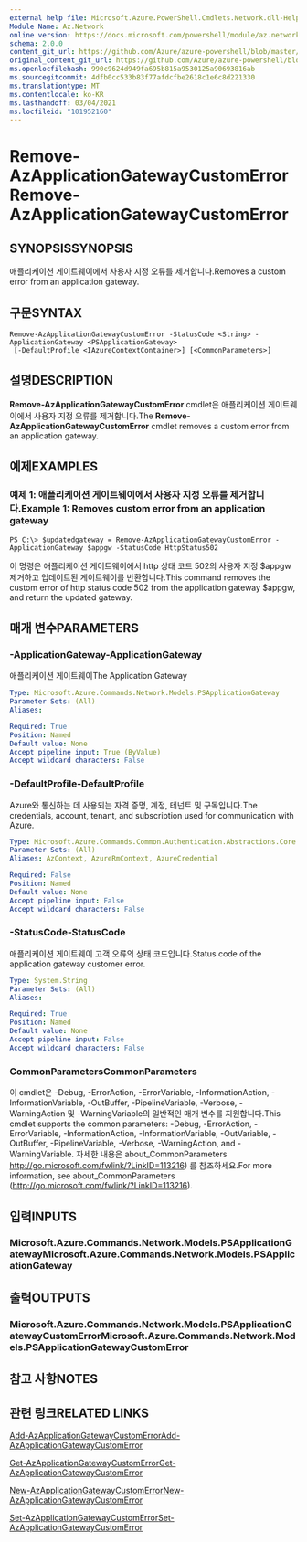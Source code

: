 ```yaml
---
external help file: Microsoft.Azure.PowerShell.Cmdlets.Network.dll-Help.xml
Module Name: Az.Network
online version: https://docs.microsoft.com/powershell/module/az.network/remove-azapplicationgatewaycustomerror
schema: 2.0.0
content_git_url: https://github.com/Azure/azure-powershell/blob/master/src/Network/Network/help/Remove-AzApplicationGatewayCustomError.md
original_content_git_url: https://github.com/Azure/azure-powershell/blob/master/src/Network/Network/help/Remove-AzApplicationGatewayCustomError.md
ms.openlocfilehash: 990c9624d949fa695b815a9530125a90693816ab
ms.sourcegitcommit: 4dfb0cc533b83f77afdcfbe2618c1e6c8d221330
ms.translationtype: MT
ms.contentlocale: ko-KR
ms.lasthandoff: 03/04/2021
ms.locfileid: "101952160"
---
```

# <span data-ttu-id="96a05-101">Remove-AzApplicationGatewayCustomError</span><span class="sxs-lookup"><span data-stu-id="96a05-101">Remove-AzApplicationGatewayCustomError</span></span>

## <span data-ttu-id="96a05-102">SYNOPSIS</span><span class="sxs-lookup"><span data-stu-id="96a05-102">SYNOPSIS</span></span>
<span data-ttu-id="96a05-103">애플리케이션 게이트웨이에서 사용자 지정 오류를 제거합니다.</span><span class="sxs-lookup"><span data-stu-id="96a05-103">Removes a custom error from an application gateway.</span></span>

## <span data-ttu-id="96a05-104">구문</span><span class="sxs-lookup"><span data-stu-id="96a05-104">SYNTAX</span></span>

```
Remove-AzApplicationGatewayCustomError -StatusCode <String> -ApplicationGateway <PSApplicationGateway>
 [-DefaultProfile <IAzureContextContainer>] [<CommonParameters>]
```

## <span data-ttu-id="96a05-105">설명</span><span class="sxs-lookup"><span data-stu-id="96a05-105">DESCRIPTION</span></span>
<span data-ttu-id="96a05-106">**Remove-AzApplicationGatewayCustomError** cmdlet은 애플리케이션 게이트웨이에서 사용자 지정 오류를 제거합니다.</span><span class="sxs-lookup"><span data-stu-id="96a05-106">The **Remove-AzApplicationGatewayCustomError** cmdlet removes a custom error from an application gateway.</span></span>

## <span data-ttu-id="96a05-107">예제</span><span class="sxs-lookup"><span data-stu-id="96a05-107">EXAMPLES</span></span>

### <span data-ttu-id="96a05-108">예제 1: 애플리케이션 게이트웨이에서 사용자 지정 오류를 제거합니다.</span><span class="sxs-lookup"><span data-stu-id="96a05-108">Example 1: Removes custom error from an application gateway</span></span>
```
PS C:\> $updatedgateway = Remove-AzApplicationGatewayCustomError -ApplicationGateway $appgw -StatusCode HttpStatus502
```

<span data-ttu-id="96a05-109">이 명령은 애플리케이션 게이트웨이에서 http 상태 코드 502의 사용자 지정 $appgw 제거하고 업데이트된 게이트웨이를 반환합니다.</span><span class="sxs-lookup"><span data-stu-id="96a05-109">This command removes the custom error of http status code 502 from the application gateway $appgw, and return the updated gateway.</span></span>

## <span data-ttu-id="96a05-110">매개 변수</span><span class="sxs-lookup"><span data-stu-id="96a05-110">PARAMETERS</span></span>

### <span data-ttu-id="96a05-111">-ApplicationGateway</span><span class="sxs-lookup"><span data-stu-id="96a05-111">-ApplicationGateway</span></span>
<span data-ttu-id="96a05-112">애플리케이션 게이트웨이</span><span class="sxs-lookup"><span data-stu-id="96a05-112">The Application Gateway</span></span>

```yaml
Type: Microsoft.Azure.Commands.Network.Models.PSApplicationGateway
Parameter Sets: (All)
Aliases:

Required: True
Position: Named
Default value: None
Accept pipeline input: True (ByValue)
Accept wildcard characters: False
```

### <span data-ttu-id="96a05-113">-DefaultProfile</span><span class="sxs-lookup"><span data-stu-id="96a05-113">-DefaultProfile</span></span>
<span data-ttu-id="96a05-114">Azure와 통신하는 데 사용되는 자격 증명, 계정, 테넌트 및 구독입니다.</span><span class="sxs-lookup"><span data-stu-id="96a05-114">The credentials, account, tenant, and subscription used for communication with Azure.</span></span>

```yaml
Type: Microsoft.Azure.Commands.Common.Authentication.Abstractions.Core.IAzureContextContainer
Parameter Sets: (All)
Aliases: AzContext, AzureRmContext, AzureCredential

Required: False
Position: Named
Default value: None
Accept pipeline input: False
Accept wildcard characters: False
```

### <span data-ttu-id="96a05-115">-StatusCode</span><span class="sxs-lookup"><span data-stu-id="96a05-115">-StatusCode</span></span>
<span data-ttu-id="96a05-116">애플리케이션 게이트웨이 고객 오류의 상태 코드입니다.</span><span class="sxs-lookup"><span data-stu-id="96a05-116">Status code of the application gateway customer error.</span></span>

```yaml
Type: System.String
Parameter Sets: (All)
Aliases:

Required: True
Position: Named
Default value: None
Accept pipeline input: False
Accept wildcard characters: False
```

### <span data-ttu-id="96a05-117">CommonParameters</span><span class="sxs-lookup"><span data-stu-id="96a05-117">CommonParameters</span></span>
<span data-ttu-id="96a05-118">이 cmdlet은 -Debug, -ErrorAction, -ErrorVariable, -InformationAction, -InformationVariable, -OutBuffer, -PipelineVariable, -Verbose, -WarningAction 및 -WarningVariable의 일반적인 매개 변수를 지원합니다.</span><span class="sxs-lookup"><span data-stu-id="96a05-118">This cmdlet supports the common parameters: -Debug, -ErrorAction, -ErrorVariable, -InformationAction, -InformationVariable, -OutVariable, -OutBuffer, -PipelineVariable, -Verbose, -WarningAction, and -WarningVariable.</span></span> <span data-ttu-id="96a05-119">자세한 내용은 about_CommonParameters http://go.microsoft.com/fwlink/?LinkID=113216) 를 참조하세요.</span><span class="sxs-lookup"><span data-stu-id="96a05-119">For more information, see about_CommonParameters (http://go.microsoft.com/fwlink/?LinkID=113216).</span></span>

## <span data-ttu-id="96a05-120">입력</span><span class="sxs-lookup"><span data-stu-id="96a05-120">INPUTS</span></span>

### <span data-ttu-id="96a05-121">Microsoft.Azure.Commands.Network.Models.PSApplicationGateway</span><span class="sxs-lookup"><span data-stu-id="96a05-121">Microsoft.Azure.Commands.Network.Models.PSApplicationGateway</span></span>

## <span data-ttu-id="96a05-122">출력</span><span class="sxs-lookup"><span data-stu-id="96a05-122">OUTPUTS</span></span>

### <span data-ttu-id="96a05-123">Microsoft.Azure.Commands.Network.Models.PSApplicationGatewayCustomError</span><span class="sxs-lookup"><span data-stu-id="96a05-123">Microsoft.Azure.Commands.Network.Models.PSApplicationGatewayCustomError</span></span>

## <span data-ttu-id="96a05-124">참고 사항</span><span class="sxs-lookup"><span data-stu-id="96a05-124">NOTES</span></span>

## <span data-ttu-id="96a05-125">관련 링크</span><span class="sxs-lookup"><span data-stu-id="96a05-125">RELATED LINKS</span></span>

[<span data-ttu-id="96a05-126">Add-AzApplicationGatewayCustomError</span><span class="sxs-lookup"><span data-stu-id="96a05-126">Add-AzApplicationGatewayCustomError</span></span>](./Add-AzApplicationGatewayCustomError.md)

[<span data-ttu-id="96a05-127">Get-AzApplicationGatewayCustomError</span><span class="sxs-lookup"><span data-stu-id="96a05-127">Get-AzApplicationGatewayCustomError</span></span>](./Get-AzApplicationGatewayCustomError.md)

[<span data-ttu-id="96a05-128">New-AzApplicationGatewayCustomError</span><span class="sxs-lookup"><span data-stu-id="96a05-128">New-AzApplicationGatewayCustomError</span></span>](./New-AzApplicationGatewayCustomError.md)

[<span data-ttu-id="96a05-129">Set-AzApplicationGatewayCustomError</span><span class="sxs-lookup"><span data-stu-id="96a05-129">Set-AzApplicationGatewayCustomError</span></span>](./Set-AzApplicationGatewayCustomError.md)
